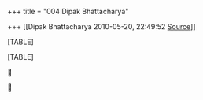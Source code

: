 +++
title = "004 Dipak Bhattacharya"

+++
[[Dipak Bhattacharya	2010-05-20, 22:49:52 [Source](https://groups.google.com/g/bvparishat/c/UcVcKVkTmo0)]]



[TABLE]

[TABLE]





